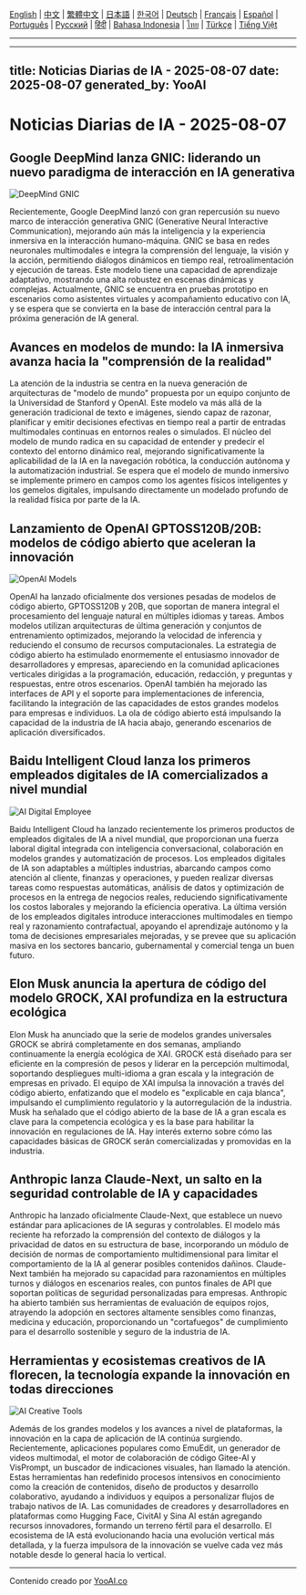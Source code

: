 [English](./en.md) | [中文](./zh.md) | [繁體中文](./zh-TW.md) | [日本語](./ja.md) | [한국어](./ko.md) | [Deutsch](./de.md) | [Français](./fr.md) | [Español](./es.md) | [Português](./pt.md) | [Русский](./ru.md) | [हिंदी](./hi.md) | [Bahasa Indonesia](./id.md) | [ไทย](./th.md) | [Türkçe](./tr.md) | [Tiếng Việt](./vi.md)

---

---
title: Noticias Diarias de IA - 2025-08-07
date: 2025-08-07
generated_by: YooAI
---


# Noticias Diarias de IA - 2025-08-07

## Google DeepMind lanza GNIC: liderando un nuevo paradigma de interacción en IA generativa

![DeepMind GNIC](https://images.unsplash.com/photo-1519389950473-47ba0277781c?fit=crop&w=800&q=80)

Recientemente, Google DeepMind lanzó con gran repercusión su nuevo marco de interacción generativa GNIC (Generative Neural Interactive Communication), mejorando aún más la inteligencia y la experiencia inmersiva en la interacción humano-máquina. GNIC se basa en redes neuronales multimodales e integra la comprensión del lenguaje, la visión y la acción, permitiendo diálogos dinámicos en tiempo real, retroalimentación y ejecución de tareas. Este modelo tiene una capacidad de aprendizaje adaptativo, mostrando una alta robustez en escenas dinámicas y complejas. Actualmente, GNIC se encuentra en pruebas prototipo en escenarios como asistentes virtuales y acompañamiento educativo con IA, y se espera que se convierta en la base de interacción central para la próxima generación de IA general.

## Avances en modelos de mundo: la IA inmersiva avanza hacia la "comprensión de la realidad"

La atención de la industria se centra en la nueva generación de arquitecturas de "modelo de mundo" propuesta por un equipo conjunto de la Universidad de Stanford y OpenAI. Este modelo va más allá de la generación tradicional de texto e imágenes, siendo capaz de razonar, planificar y emitir decisiones efectivas en tiempo real a partir de entradas multimodales continuas en entornos reales o simulados. El núcleo del modelo de mundo radica en su capacidad de entender y predecir el contexto del entorno dinámico real, mejorando significativamente la aplicabilidad de la IA en la navegación robótica, la conducción autónoma y la automatización industrial. Se espera que el modelo de mundo inmersivo se implemente primero en campos como los agentes físicos inteligentes y los gemelos digitales, impulsando directamente un modelado profundo de la realidad física por parte de la IA.

## Lanzamiento de OpenAI GPTOSS120B/20B: modelos de código abierto que aceleran la innovación

![OpenAI Models](https://images.unsplash.com/photo-1515378791036-0648a3ef77b2?auto=format&fit=crop&w=800&q=80)

OpenAI ha lanzado oficialmente dos versiones pesadas de modelos de código abierto, GPTOSS120B y 20B, que soportan de manera integral el procesamiento del lenguaje natural en múltiples idiomas y tareas. Ambos modelos utilizan arquitecturas de última generación y conjuntos de entrenamiento optimizados, mejorando la velocidad de inferencia y reduciendo el consumo de recursos computacionales. La estrategia de código abierto ha estimulado enormemente el entusiasmo innovador de desarrolladores y empresas, apareciendo en la comunidad aplicaciones verticales dirigidas a la programación, educación, redacción, y preguntas y respuestas, entre otros escenarios. OpenAI también ha mejorado las interfaces de API y el soporte para implementaciones de inferencia, facilitando la integración de las capacidades de estos grandes modelos para empresas e individuos. La ola de código abierto está impulsando la capacidad de la industria de IA hacia abajo, generando escenarios de aplicación diversificados.

## Baidu Intelligent Cloud lanza los primeros empleados digitales de IA comercializados a nivel mundial

![AI Digital Employee](https://images.unsplash.com/photo-1464983953574-0892a716854b?auto=format&fit=crop&w=800&q=80)

Baidu Intelligent Cloud ha lanzado recientemente los primeros productos de empleados digitales de IA a nivel mundial, que proporcionan una fuerza laboral digital integrada con inteligencia conversacional, colaboración en modelos grandes y automatización de procesos. Los empleados digitales de IA son adaptables a múltiples industrias, abarcando campos como atención al cliente, finanzas y operaciones, y pueden realizar diversas tareas como respuestas automáticas, análisis de datos y optimización de procesos en la entrega de negocios reales, reduciendo significativamente los costos laborales y mejorando la eficiencia operativa. La última versión de los empleados digitales introduce interacciones multimodales en tiempo real y razonamiento contrafactual, apoyando el aprendizaje autónomo y la toma de decisiones empresariales mejoradas, y se prevee que su aplicación masiva en los sectores bancario, gubernamental y comercial tenga un buen futuro.

## Elon Musk anuncia la apertura de código del modelo GROCK, XAI profundiza en la estructura ecológica

Elon Musk ha anunciado que la serie de modelos grandes universales GROCK se abrirá completamente en dos semanas, ampliando continuamente la energía ecológica de XAI. GROCK está diseñado para ser eficiente en la compresión de pesos y liderar en la percepción multimodal, soportando despliegues multi-idioma a gran escala y la integración de empresas en privado. El equipo de XAI impulsa la innovación a través del código abierto, enfatizando que el modelo es "explicable en caja blanca", impulsando el cumplimiento regulatorio y la autorregulación de la industria. Musk ha señalado que el código abierto de la base de IA a gran escala es clave para la competencia ecológica y es la base para habilitar la innovación en regulaciones de IA. Hay interés externo sobre cómo las capacidades básicas de GROCK serán comercializadas y promovidas en la industria.

## Anthropic lanza Claude-Next, un salto en la seguridad controlable de IA y capacidades

Anthropic ha lanzado oficialmente Claude-Next, que establece un nuevo estándar para aplicaciones de IA seguras y controlables. El modelo más reciente ha reforzado la comprensión del contexto de diálogos y la privacidad de datos en su estructura de base, incorporando un módulo de decisión de normas de comportamiento multidimensional para limitar el comportamiento de la IA al generar posibles contenidos dañinos. Claude-Next también ha mejorado su capacidad para razonamientos en múltiples turnos y diálogos en escenarios reales, con puntos finales de API que soportan políticas de seguridad personalizadas para empresas. Anthropic ha abierto también sus herramientas de evaluación de equipos rojos, atrayendo la adopción en sectores altamente sensibles como finanzas, medicina y educación, proporcionando un "cortafuegos" de cumplimiento para el desarrollo sostenible y seguro de la industria de IA.

## Herramientas y ecosistemas creativos de IA florecen, la tecnología expande la innovación en todas direcciones

![AI Creative Tools](https://images.unsplash.com/photo-1482062364825-616fd23b8fc1?auto=format&fit=crop&w=800&q=80)

Además de los grandes modelos y los avances a nivel de plataformas, la innovación en la capa de aplicación de IA continúa surgiendo. Recientemente, aplicaciones populares como EmuEdit, un generador de videos multimodal, el motor de colaboración de código Gitee-AI y VisPrompt, un buscador de indicaciones visuales, han llamado la atención. Estas herramientas han redefinido procesos intensivos en conocimiento como la creación de contenidos, diseño de productos y desarrollo colaborativo, ayudando a individuos y equipos a personalizar flujos de trabajo nativos de IA. Las comunidades de creadores y desarrolladores en plataformas como Hugging Face, CivitAI y Sina AI están agregando recursos innovadores, formando un terreno fértil para el desarrollo. El ecosistema de IA está evolucionando hacia una evolución vertical más detallada, y la fuerza impulsora de la innovación se vuelve cada vez más notable desde lo general hacia lo vertical.

---

Contenido creado por [YooAI.co](https://yooai.co/)